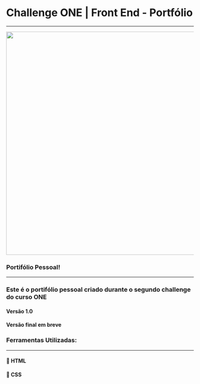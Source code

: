# Challenge ONE | Front End - Portfólio
---

<p align="center" >
     <img width="600" heigth="600" src="./assets/Portifólio__ Pessoal__Readme.png">
</p>


### Portifólio Pessoal!
---
### Este é o portifólio pessoal criado durante o segundo challenge do curso ONE

#### Versão 1.0

#### Versão final em breve


###  Ferramentas Utilizadas:
---
#### 🔹 HTML
#### 🔹 CSS


